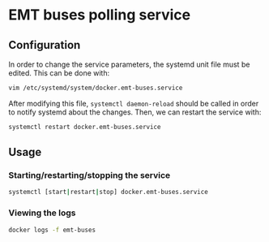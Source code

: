 # EMT buses polling service

## Configuration

In order to change the service parameters, the systemd unit file must be edited. This can be done with:

```bash
vim /etc/systemd/system/docker.emt-buses.service
```

After modifying this file, `systemctl daemon-reload` should be called in order to notify systemd about the changes. Then, we can restart the service with:


```bash
systemctl restart docker.emt-buses.service
```

## Usage

### Starting/restarting/stopping the service

```bash
systemctl [start|restart|stop] docker.emt-buses.service
```

### Viewing the logs

```bash
docker logs -f emt-buses
```
